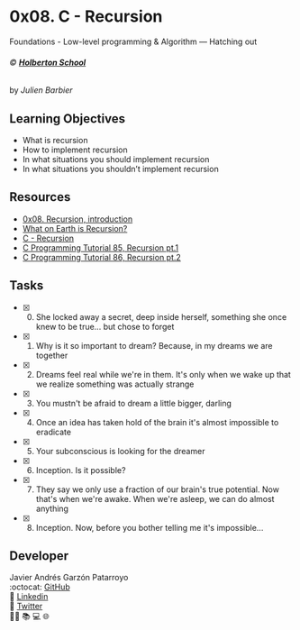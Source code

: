 # 0x08. C - Recursion
Foundations - Low-level programming & Algorithm ― Hatching out

###### :copyright: **[Holberton School](https://www.holbertonschool.com/)**
by _Julien Barbier_

## Learning Objectives
* What is recursion
* How to implement recursion
* In what situations you should implement recursion
* In what situations you shouldn’t implement recursion 

## Resources
* [0x08. Recursion, introduction](https://docs.google.com/presentation/d/1YZJZnrPuu1BGicyO9CRUUiEYSR7iFuPTEHlEjNkr3Hc/edit#slide=id.p)
* [What on Earth is Recursion?](https://www.youtube.com/watch?v=Mv9NEXX1VHc)
* [C - Recursion](https://www.tutorialspoint.com/cprogramming/c_recursion.htm)
* [C Programming Tutorial 85, Recursion pt.1](https://www.youtube.com/watch?v=XGxbXMP6k8k)
* [C Programming Tutorial 86, Recursion pt.2](https://www.youtube.com/watch?v=7XiIS6HobNs)

## Tasks
* [x] 0. She locked away a secret, deep inside herself, something she once knew to be true... but chose to forget
* [x] 1. Why is it so important to dream? Because, in my dreams we are together
* [x] 2. Dreams feel real while we're in them. It's only when we wake up that we realize something was actually strange
* [x] 3. You mustn't be afraid to dream a little bigger, darling
* [x] 4. Once an idea has taken hold of the brain it's almost impossible to eradicate
* [x] 5. Your subconscious is looking for the dreamer
* [x] 6. Inception. Is it possible?
* [x] 7. They say we only use a fraction of our brain's true potential. Now that's when we're awake. When we're asleep, we can do almost anything
* [x] 8. Inception. Now, before you bother telling me it's impossible...

## Developer
Javier Andrés Garzón Patarroyo  
:octocat: [GitHub](https://github.com/javierandresgp/)  
:link: [Linkedin](https://www.linkedin.com/in/javierandresgp/)  
:link: [Twitter](https://twitter.com/javierandresgp0)  
:man_technologist: :books: :computer: :globe_with_meridians:
